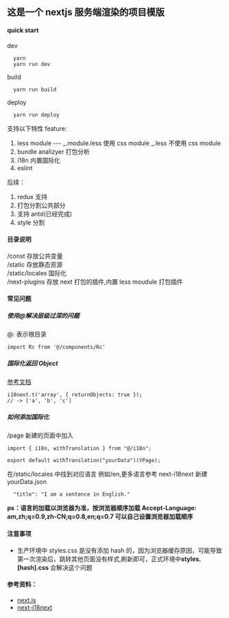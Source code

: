 ## 这是一个 nextjs 服务端渲染的项目模版

#### quick start

dev

```
  yarn
  yarn run dev
```

build

```
  yarn run build
```

deploy

```
  yarn run deploy
```

支持以下特性 feature:

1. less module --- _.module.less 使用 css module _.less 不使用 css module
2. bundle analizyer 打包分析
3. i18n 内置国际化
4. eslint

后续：

1. redux 支持
2. 打包分割公共部分
3. 支持 antd(已经完成)
4. style 分割

#### 目录说明

/const 存放公共变量 <br>
/static 存放静态资源<br>
/static/locales 国际化 <br>
/next-plugins 存放 next 打包的插件,内置 less moudule 打包插件 <br>

#### 常见问题

##### 使用@解决层级过深的问题

@: 表示根目录

```
import Rc from '@/components/Rc'
```

##### 国际化返回 Object

[参考文档](https://www.i18next.com/translation-function/objects-and-arrays)

```
i18next.t('array', { returnObjects: true });
// -> ['a', 'b', 'c']
```

##### 如何添加国际化

/page 新建的页面中加入

```
import { i18n, withTranslation } from "@/i18n";

export default withTranslation("yourData")(YPage);
```

在/static/locales 中找到对应语言 例如/en,更多语言参考 next-i18next 新建 yourData.json

```
  "title": "I am a sentence in English."
```

**ps：语言的加载以浏览器为准，按浏览器顺序加载 Accept-Language: am,zh;q=0.9,zh-CN;q=0.8,en;q=0.7 可以自己设置浏览器加载顺序**

#### 注意事项

- 生产环境中 styles.css 是没有添加 hash 的，因为浏览器缓存原因，可能导致第一次渲染后，跳转其他页面没有样式,刷新即可，正式环境中**styles.[hash].css** 会解决这个问题

#### 参考资料：

- [next.js](https://nextjs.org)
- [next-i18next](https://github.com/isaachinman/next-i18next)
